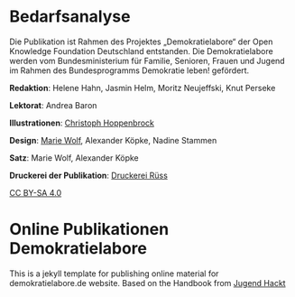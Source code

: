 # Bedarfsanalyse

Die Publikation ist Rahmen des Projektes „Demokratielabore“ der Open Knowledge Foundation Deutschland entstanden. Die 
Demokratielabore werden vom Bundesministerium für Familie, Senioren, Frauen und Jugend im Rahmen des Bundesprogramms 
Demokratie leben! gefördert. 

**Redaktion**: Helene Hahn, Jasmin Helm, Moritz Neujeffski, Knut Perseke

**Lektorat**: Andrea Baron

**Illustrationen**: [Christoph Hoppenbrock](http://bildbauer.de/)

**Design**: [Marie Wolf](http://thisisnoteden.com/), Alexander Köpke, Nadine Stammen

**Satz**: Marie Wolf, Alexander Köpke

**Druckerei der Publikation**: [Druckerei Rüss](http://www.druckerei-ruess.de/en)

[CC BY-SA 4.0](https://creativecommons.org/licenses/by-sa/4.0/deed.de)

# Online Publikationen Demokratielabore
This is a jekyll template for publishing online material for demokratielabore.de website. Based on the Handbook from [Jugend Hackt](https://github.com/Jugendhackt/Handbuch-Jugend-Hackathons)



